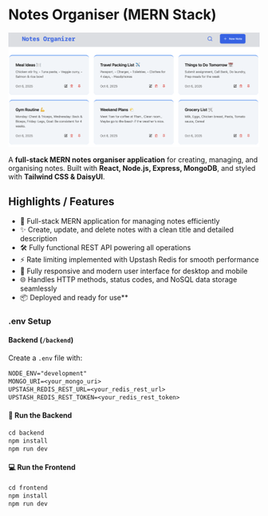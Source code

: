 # Notes Organiser (MERN Stack)

![Notes Organiser Screenshot](frontend/assets/NoteOrganiser.png)


A **full-stack MERN notes organiser application** for creating, managing, and organising notes. Built with **React, Node.js, Express, MongoDB**, and styled with **Tailwind CSS & DaisyUI**.

## Highlights / Features
- 🧱 Full-stack MERN application for managing notes efficiently
- ✨ Create, update, and delete notes with a clean title and detailed description
- 🛠️ Fully functional REST API powering all operations
- ⚡ Rate limiting implemented with Upstash Redis for smooth performance
- 🚀 Fully responsive and modern user interface for desktop and mobile
- 🌐 Handles HTTP methods, status codes, and NoSQL data storage seamlessly
- 📦 Deployed and ready for use**

### .env Setup

#### Backend (`/backend`)
Create a `.env` file with:

```env
NODE_ENV="development"
MONGO_URI=<your_mongo_uri>
UPSTASH_REDIS_REST_URL=<your_redis_rest_url>
UPSTASH_REDIS_REST_TOKEN=<your_redis_rest_token>
```

#### 🔧 Run the Backend

```
cd backend
npm install
npm run dev
```

#### 💻 Run the Frontend

```
cd frontend
npm install
npm run dev
```


